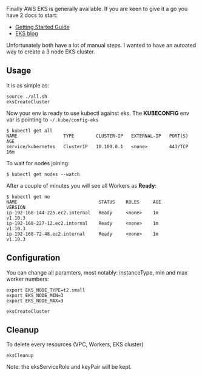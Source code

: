 Finally AWS EKS is generally available. If you are keen to give it a go you have 2 docs to start:

- [Getting Started Guide](https://docs.aws.amazon.com/eks/latest/userguide/getting-started.html)
- [EKS blog](https://aws.amazon.com/blogs/aws/amazon-eks-now-generally-available/)

Unfortunately both have a lot of manual steps. I wanted to have an autoated way to create a
3 node EKS cluster.

## Usage

It is as simple as:
```
source ./all.sh 
eksCreateCluster
```

Now your env is ready to use kubectl against eks. The **KUBECONFIG** env var is pointing to `~/.kube/config-eks` 

```
$ kubectl get all
NAME                 TYPE        CLUSTER-IP   EXTERNAL-IP   PORT(S)   AGE
service/kubernetes   ClusterIP   10.100.0.1   <none>        443/TCP   16m
```

To wait for nodes joining:
```
$ kubectl get nodes --watch
```

After a couple of minutes you will see all Workers as **Ready**:
```
$ kubectl get no
NAME                              STATUS    ROLES     AGE       VERSION
ip-192-168-144-225.ec2.internal   Ready     <none>    1m        v1.10.3
ip-192-168-227-12.ec2.internal    Ready     <none>    1m        v1.10.3
ip-192-168-72-48.ec2.internal     Ready     <none>    1m        v1.10.3
```

## Configuration

You can change all paramters, most notably: instanceType, min and max worker numbers:
```
export EKS_NODE_TYPE=t2.small
export EKS_NODE_MIN=3
export EKS_NODE_MAX=3

eksCreateCluster
```

## Cleanup

To delete every resources (VPC, Workers, EKS cluster)
```
eksCleanup
```

Note: the eksServiceRole and keyPair will be kept.

